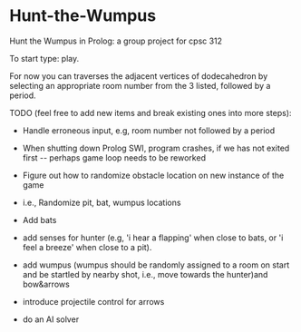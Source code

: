 # Hunt-the-Wumpus
Hunt the Wumpus in Prolog: a group project for cpsc 312

To start type: play.

For now you can traverses the adjacent vertices of dodecahedron by selecting an appropriate room number from the 3 listed, followed by a period.

TODO (feel free to add new items and break existing ones into more steps):

- Handle erroneous input, e.g, room number not followed by a period
- When shutting down Prolog SWI, program crashes, if we has not exited first -- perhaps game loop needs to be reworked

- Figure out how to randomize obstacle location on new instance of the game
- i.e., Randomize pit, bat, wumpus locations

- Add bats
- add senses for hunter (e.g, 'i hear a flapping' when close to bats, or 'i feel a breeze' when close to a pit).

- add wumpus (wumpus should be randomly assigned to a room on start and be startled by nearby shot, i.e., move towards the hunter)and bow&arrows

- introduce projectile control for arrows

- do an AI solver
